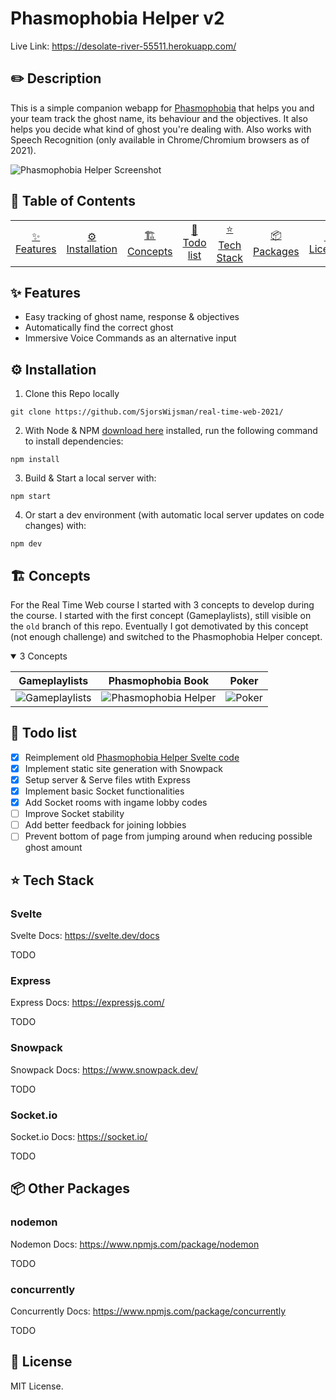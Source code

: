 # Phasmophobia Helper v2
Live Link: https://desolate-river-55511.herokuapp.com/

## ✏️ Description
This is a simple companion webapp for [Phasmophobia](https://store.steampowered.com/app/739630/Phasmophobia/) that helps you and your team track the ghost name, its behaviour and the objectives. It also helps you decide what kind of ghost you're dealing with. Also works with Speech Recognition (only available in Chrome/Chromium browsers as of 2021).

![Phasmophobia Helper Screenshot](https://i.ibb.co/bdWvzgP/Screenshot-2021-04-21-at-09-49-46.png)

## 📕 Table of Contents
<table>
    <tr>
        <td align="center"><a href="#-features">✨ Features<a></td>
        <td align="center"><a href="#%EF%B8%8F-installation">⚙️ Installation<a></td>
        <td align="center"><a href="#%EF%B8%8F-concepts">🏗️ Concepts<a></td>
        <td align="center"><a href="#-todo-list">📃 Todo list<a></td>
        <td align="center"><a href="#-tech-stack">⭐ Tech Stack<a></td>
        <td align="center"><a href="#-packages">📦 Packages<a></td>
        <td align="center"><a href="#-license">🔐 License<a></td>
    </tr>
</table>

## ✨ Features
- Easy tracking of ghost name, response & objectives
- Automatically find the correct ghost
- Immersive Voice Commands as an alternative input

## ⚙️ Installation
1. Clone this Repo locally
```
git clone https://github.com/SjorsWijsman/real-time-web-2021/
```

2. With Node & NPM [download here](https://nodejs.org/en/download/) installed, run the following command to install dependencies:
```
npm install
```

3. Build & Start a local server with:
```
npm start
```
4. Or start a dev environment (with automatic local server updates on code changes) with:
```
npm dev
```

## 🏗️ Concepts
For the Real Time Web course I started with 3 concepts to develop during the course. I started with the first concept (Gameplaylists), still visible on the `old` branch of this repo. Eventually I got demotivated by this concept (not enough challenge) and switched to the Phasmophobia Helper concept.

<details open>
<summary>3 Concepts</summary>
    
| Gameplaylists | Phasmophobia Book | Poker |
|--|--|--|
| ![Gameplaylists](https://i.ibb.co/2jMS3tW/Gameplaylists.png) | ![Phasmophobia Helper](https://i.ibb.co/sFdS873/Phasmophobia-Book.png) | ![Poker](https://i.ibb.co/ZHW9R7r/Poker.png)

</details>

## 📃 Todo list
- [x] Reimplement old [Phasmophobia Helper Svelte code](https://github.com/SjorsWijsman/phasmophobia-helper) 
- [x] Implement static site generation with Snowpack
- [x] Setup server & Serve files wtith Express
- [x] Implement basic Socket functionalities
- [x] Add Socket rooms with ingame lobby codes
- [ ] Improve Socket stability
- [ ] Add better feedback for joining lobbies
- [ ] Prevent bottom of page from jumping around when reducing possible ghost amount

## ⭐ Tech Stack
### Svelte
Svelte Docs: https://svelte.dev/docs

TODO

### Express
Express Docs: https://expressjs.com/

TODO

### Snowpack
Snowpack Docs: https://www.snowpack.dev/

TODO

### Socket.io
Socket.io Docs: https://socket.io/

TODO

## 📦 Other Packages
### nodemon
Nodemon Docs: https://www.npmjs.com/package/nodemon

TODO

### concurrently
Concurrently Docs: https://www.npmjs.com/package/concurrently

TODO

## 🔐 License
MIT License.

